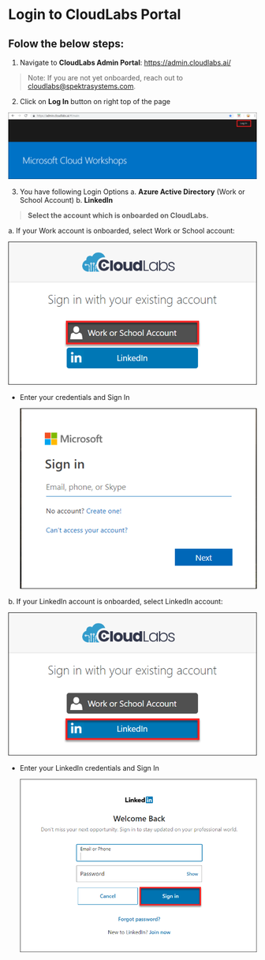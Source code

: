 # Login to CloudLabs Portal

## Folow the below steps:

1. Navigate to **CloudLabs Admin Portal**: https://admin.cloudlabs.ai/

>Note: If you are not yet onboarded, reach out to cloudlabs@spektrasystems.com.

2. Click on **Log In** button on right top of the page

  ![](images/login.png)

3. You have following Login Options
   a. **Azure Active Directory** (Work or School Account)
   b. **LinkedIn**

>**Select the account which is onboarded on CloudLabs.**

 a. If your Work account is onboarded, select Work or School account:

   ![](images/work.png)
  
* Enter your credentials and Sign In

   ![](images/worksign.png)

 b. If your LinkedIn account is onboarded, select LinkedIn account:
  
   ![](images/linkedin.png)
    
* Enter your LinkedIn credentials and Sign In

   ![](images/linksign.png)
